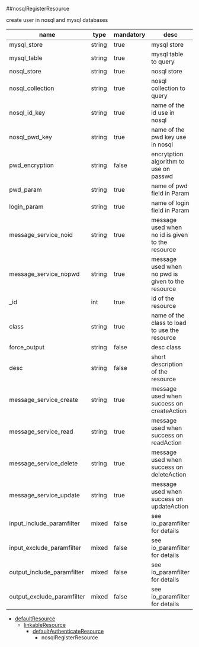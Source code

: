 ##nosqlRegisterResource

create user in nosql and mysql databases

|name|type|mandatory|desc|
|----|----|----|----|
|mysql_store|string|true|mysql store|
|mysql_table|string|true|mysql table to query|
|nosql_store|string|true|nosql store|
|nosql_collection|string|true|nosql collection to query|
|nosql_id_key|string|true|name of the id use in nosql|
|nosql_pwd_key|string|true|name of the pwd key use in nosql|
|pwd_encryption|string|false|encrytption algorithm to use on passwd|
|pwd_param|string|true|name of pwd field in Param|
|login_param|string|true|name of login field in Param|
|message_service_noid|string|true|message used when no id is given to the resource|
|message_service_nopwd|string|true|message used when no pwd is given to the resource|
|_id|int|true|id of the resource|
|class|string|true|name of the class to load to use the resource|
|force_output|string|false|desc class|
|desc|string|false|short description of the resource|
|message_service_create|string|true|message used when success on createAction|
|message_service_read|string|true|message used when success on readAction|
|message_service_delete|string|true|message used when success on deleteAction|
|message_service_update|string|true|message used when success on updateAction|
|input_include_paramfilter|mixed|false|see io_paramfilter for details|
|input_exclude_paramfilter|mixed|false|see io_paramfilter for details|
|output_include_paramfilter|mixed|false|see io_paramfilter for details|
|output_exclude_paramfilter|mixed|false|see io_paramfilter for details|
* [defaultResource](Resources_defaultResource)
  * [linkableResource](Resources_linkableResource)
    * [defaultAuthenticateResource](Resources_defaultAuthenticateResource)
      * nosqlRegisterResource
